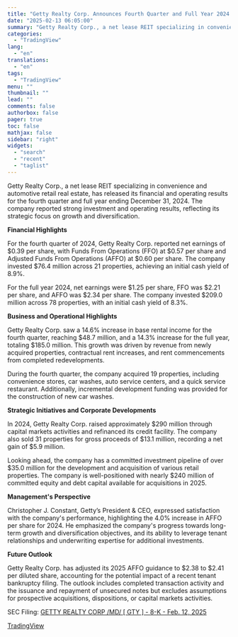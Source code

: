 ```yaml
---
title: "Getty Realty Corp. Announces Fourth Quarter and Full Year 2024 Results"
date: "2025-02-13 06:05:00"
summary: "Getty Realty Corp., a net lease REIT specializing in convenience and automotive retail real estate, has released its financial and operating results for the fourth quarter and full year ending December 31, 2024. The company reported strong investment and operating results, reflecting its strategic focus on growth and diversification. Financial..."
categories:
  - "TradingView"
lang:
  - "en"
translations:
  - "en"
tags:
  - "TradingView"
menu: ""
thumbnail: ""
lead: ""
comments: false
authorbox: false
pager: true
toc: false
mathjax: false
sidebar: "right"
widgets:
  - "search"
  - "recent"
  - "taglist"
---
```


Getty Realty Corp., a net lease REIT specializing in convenience and automotive retail real estate, has released its financial and operating results for the fourth quarter and full year ending December 31, 2024. The company reported strong investment and operating results, reflecting its strategic focus on growth and diversification.

**Financial Highlights**

For the fourth quarter of 2024, Getty Realty Corp. reported net earnings of $0.39 per share, with Funds From Operations (FFO) at $0.57 per share and Adjusted Funds From Operations (AFFO) at $0.60 per share. The company invested $76.4 million across 21 properties, achieving an initial cash yield of 8.9%.

For the full year 2024, net earnings were $1.25 per share, FFO was $2.21 per share, and AFFO was $2.34 per share. The company invested $209.0 million across 78 properties, with an initial cash yield of 8.3%.

**Business and Operational Highlights**

Getty Realty Corp. saw a 14.6% increase in base rental income for the fourth quarter, reaching $48.7 million, and a 14.3% increase for the full year, totaling $185.0 million. This growth was driven by revenue from newly acquired properties, contractual rent increases, and rent commencements from completed redevelopments.

During the fourth quarter, the company acquired 19 properties, including convenience stores, car washes, auto service centers, and a quick service restaurant. Additionally, incremental development funding was provided for the construction of new car washes.

**Strategic Initiatives and Corporate Developments**

In 2024, Getty Realty Corp. raised approximately $290 million through capital markets activities and refinanced its credit facility. The company also sold 31 properties for gross proceeds of $13.1 million, recording a net gain of $5.9 million.

Looking ahead, the company has a committed investment pipeline of over $35.0 million for the development and acquisition of various retail properties. The company is well-positioned with nearly $240 million of committed equity and debt capital available for acquisitions in 2025.

**Management's Perspective**

Christopher J. Constant, Getty’s President & CEO, expressed satisfaction with the company's performance, highlighting the 4.0% increase in AFFO per share for 2024. He emphasized the company's progress towards long-term growth and diversification objectives, and its ability to leverage tenant relationships and underwriting expertise for additional investments.

**Future Outlook**

Getty Realty Corp. has adjusted its 2025 AFFO guidance to $2.38 to $2.41 per diluted share, accounting for the potential impact of a recent tenant bankruptcy filing. The outlook includes completed transaction activity and the issuance and repayment of unsecured notes but excludes assumptions for prospective acquisitions, dispositions, or capital markets activities.

SEC Filing: [GETTY REALTY CORP /MD/ [ GTY ] - 8-K - Feb. 12, 2025](https://www.sec.gov/Archives/edgar/data/1052752/000095017025018954/gty-20250212.htm)

[TradingView](https://www.tradingview.com/news/tradingview:e08e90437ac0d:0-getty-realty-corp-announces-fourth-quarter-and-full-year-2024-results/)
